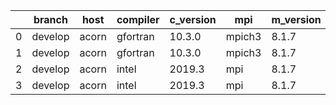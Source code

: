 |    | branch   | host   | compiler   | c_version   | mpi    | m_version   | o_g   | os    | build   |   u_pass |   u_fail |   s_pass |   s_fail |   e_pass |   e_fail |   nuopc_pass |   nuopc_fail | hash                                                                                                                 | modified            |
|----|----------|--------|------------|-------------|--------|-------------|-------|-------|---------|----------|----------|----------|----------|----------|----------|--------------|--------------|----------------------------------------------------------------------------------------------------------------------|---------------------|
|  0 | develop  | acorn  | gfortran   | 10.3.0      | mpich3 | 8.1.7       | O     | Linux | Pass    |    11931 |     -128 |       49 |        0 |       80 |        0 |           50 |            0 | [artifacts](https://github.com/esmf-org/esmf-test-artifacts/tree/acorn/develop/acorn/gfortran/10.3.0/O/mpich3/8.1.7) | 02/21/2022_21:20:37 |
|  1 | develop  | acorn  | gfortran   | 10.3.0      | mpich3 | 8.1.7       | g     | Linux | Pass    |    13695 |        0 |       49 |        0 |       80 |        0 |           50 |            0 | [artifacts](https://github.com/esmf-org/esmf-test-artifacts/tree/acorn/develop/acorn/gfortran/10.3.0/g/mpich3/8.1.7) | 02/21/2022_21:20:37 |
|  2 | develop  | acorn  | intel      | 2019.3      | mpi    | 8.1.7       | O     | Linux | Pass    |    11931 |     -128 |       49 |        0 |       80 |        0 |           50 |            0 | [artifacts](https://github.com/esmf-org/esmf-test-artifacts/tree/acorn/develop/acorn/intel/2019.3/O/mpi/8.1.7)       | 02/21/2022_21:20:37 |
|  3 | develop  | acorn  | intel      | 2019.3      | mpi    | 8.1.7       | g     | Linux | Pass    |    11931 |     -128 |       49 |        0 |       80 |        0 |           50 |            0 | [artifacts](https://github.com/esmf-org/esmf-test-artifacts/tree/acorn/develop/acorn/intel/2019.3/g/mpi/8.1.7)       | 02/21/2022_21:20:37 |
